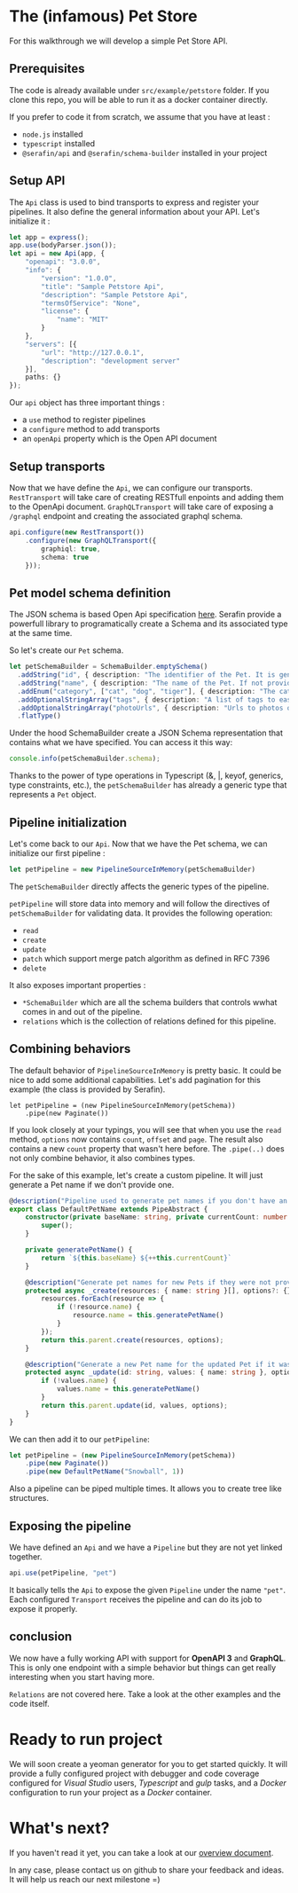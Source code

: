 # The (infamous) Pet Store

For this walkthrough we will develop a simple Pet Store API. 


## Prerequisites

The code is already available under `src/example/petstore` folder. If you clone this repo, you will be able to run it as a docker container directly.

If you prefer to code it from scratch, we assume that you have at least :
- `node.js` installed
- `typescript` installed
- `@serafin/api` and  `@serafin/schema-builder` installed in your project

## Setup API

The `Api` class is used to bind transports to express and register your pipelines. It also define the general information about your API. Let's initialize it :

```typescript
let app = express();
app.use(bodyParser.json());
let api = new Api(app, {
    "openapi": "3.0.0",
    "info": {
        "version": "1.0.0",
        "title": "Sample Petstore Api",
        "description": "Sample Petstore Api",
        "termsOfService": "None",
        "license": {
            "name": "MIT"
        }
    },
    "servers": [{
        "url": "http://127.0.0.1",
        "description": "development server"
    }],
    paths: {}
});
```
Our `api` object has three important things :

- a `use` method to register pipelines
- a `configure` method to add transports
- an `openApi` property which is the Open API document

## Setup transports

Now that we have define the `Api`, we can configure our transports. `RestTransport` will take care of creating RESTfull enpoints and adding them to the OpenApi document. `GraphQLTransport` will take care of exposing a `/graphql` endpoint and creating the associated graphql schema.

```typescript
api.configure(new RestTransport())
    .configure(new GraphQLTransport({
        graphiql: true,
        schema: true
    }));
```

## Pet model schema definition

The JSON schema is based Open Api specification [here](https://swagger.io/specification/#schema-object-98). Serafin provide a powerfull library to programatically create a Schema and its associated type at the same time.

So let's create our `Pet` schema.

```typescript
let petSchemaBuilder = SchemaBuilder.emptySchema()
  .addString("id", { description: "The identifier of the Pet. It is generated by the API." })
  .addString("name", { description: "The name of the Pet. If not provided the API generate one automatically.", example: "Snowball" })
  .addEnum("category", ["cat", "dog", "tiger"], { description: "The category of the pet." })
  .addOptionalStringArray("tags", { description: "A list of tags to ease classification." })
  .addOptionalStringArray("photoUrls", { description: "Urls to photos of this Pet." })
  .flatType()
```
Under the hood SchemaBuilder create a JSON Schema representation that contains what we have specified. You can access it this way:

```typescript
console.info(petSchemaBuilder.schema);
```

Thanks to the power of type operations in Typescript (&, |, keyof, generics, type constraints, etc.), the ```petSchemaBuilder``` has already a generic type that represents a ```Pet``` object.

## Pipeline initialization

Let's come back to our `Api`. Now that we have the Pet schema, we can initialize our first pipeline :

```typescript
let petPipeline = new PipelineSourceInMemory(petSchemaBuilder)
```

The ```petSchemaBuilder``` directly affects the generic types of the pipeline.

`petPipeline` will store data into memory and will follow the directives of `petSchemaBuilder` for validating data. It provides the following operation:

- `read`
- `create`
- `update`
- `patch` which support merge patch algorithm as defined in RFC 7396
- `delete`

It also exposes important properties :
- `*SchemaBuilder` which are all the schema builders that controls wwhat comes in and out of the pipeline.
- `relations` which is the collection of relations defined for this pipeline.

## Combining behaviors

The default behavior of `PipelineSourceInMemory` is pretty basic. It could be nice to add some additional capabilities. Let's add pagination for this example (the class is provided by Serafin).

```
let petPipeline = (new PipelineSourceInMemory(petSchema))
    .pipe(new Paginate())
```

If you look closely at your typings, you will see that when you use the `read` method, `options` now contains `count`, `offset` and `page`. The result also contains a new `count` property that wasn't here before.
The `.pipe(..)` does not only combine behavior, it also combines types.

For the sake of this example, let's create a custom pipeline. It will just generate a Pet name if we don't provide one.

```typescript
@description("Pipeline used to generate pet names if you don't have an idea.")
export class DefaultPetName extends PipeAbstract {
    constructor(private baseName: string, private currentCount: number = 0) {
        super();
    }

    private generatePetName() {
        return `${this.baseName} ${++this.currentCount}`
    }

    @description("Generate pet names for new Pets if they were not provided.")
    protected async _create(resources: { name: string }[], options?: {}) {
        resources.forEach(resource => {
            if (!resource.name) {
                resource.name = this.generatePetName()
            }
        });
        return this.parent.create(resources, options);
    }

    @description("Generate a new Pet name for the updated Pet if it was not provided.")
    protected async _update(id: string, values: { name: string }, options?: {}) {
        if (!values.name) {
            values.name = this.generatePetName()
        }
        return this.parent.update(id, values, options);
    }
}
```

We can then add it to our ```petPipeline```:

```typescript
let petPipeline = (new PipelineSourceInMemory(petSchema))
    .pipe(new Paginate())
    .pipe(new DefaultPetName("Snowball", 1))
```

Also a pipeline can be piped multiple times. It allows you to create tree like structures.

## Exposing the pipeline

We have defined an `Api` and we have a `Pipeline` but they are not yet linked together.

```typescript
api.use(petPipeline, "pet")
```

It basically tells the `Api` to expose the given `Pipeline` under the name `"pet"`. Each configured `Transport` receives the pipeline and can do its job to expose it properly.

## conclusion

We now have a fully working API with support for **OpenAPI 3** and **GraphQL**. This is only one endpoint with a simple behavior but things can get really interesting when you start having more.

`Relations` are not covered here. Take a look at the other examples and the code itself.


# Ready to run project

We will soon create a yeoman generator for you to get started quickly. It will provide a fully configured project with debugger and code coverage configured for *Visual Studio* users, *Typescript* and *gulp* tasks, and a *Docker* configuration to run your project as a *Docker* container.

# What's next?

If you haven't read it yet, you can take a look at our [overview document](./OVERVIEW.md).

In any case, please contact us on github to share your feedback and ideas. It will help us reach our next milestone =)